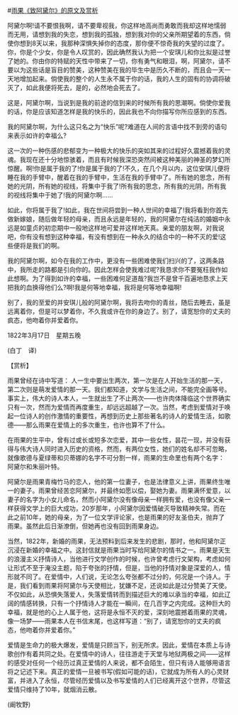 #[雨果《致阿黛尔》的原文及赏析](https://www.vrrw.net/wx/12101.html)

阿黛尔啊!请不要恨我啊，请不要卑视我，你这样地高尚而勇敢而我却这样地懦弱而无用，请想到我的失恋，想到我的孤独，想到我对你的父亲所期望着的东西，倘使你想到8天以来，我那种深惧失掉你的态度，那你便不惊奇我的失望的过度了。你，你是个少女，你是令人叹赏的，因此确然我认为把一个安琪儿和你比拟是过誉了她的。你由你的特赋的天性中带来了一切，你有勇气和眼泪，啊，阿黛尔，请不要以为这些话是盲目的赞美，这种赞美在我的毕生中是历久不断的，而且会一天一天地增加起来。倘使我的整个的人生永不属于你的话，我的人生的固有的协调将破灭了，如此我便将死去，是的，必然地会死去了。

这是，阿黛尔啊，当说到是我的前途的信到来的时候所有我的思潮啊。倘使你爱我的话，你是应该知道怎样是我的快乐的，因此我也不向你描写你所应感到的东西。

我的阿黛尔啊，为什么这只名之为“快乐”呢?难道在人间的言语中找不到旁的语句来表示如许的幸福么?

这一次的一种伤感的悲郁变为一种极大的快乐的突如其来的过程好久震撼着我的灵魂。我现在还十分地惊骇着，而且有时候我深恐突然间被这种美丽的神圣的梦幻所惊醒。啊!你是属于我的了!你是属于我的了!不久，在几个月以内，这位安琪儿便将睡在我的手臂中，醒着在我的手臂中，生活在我的手臂中了。所有她的思念，所有她的光阴，所有她的视线，将集中于我了!所有我的思念，所有我的光阴，所有我的视线将集中于她了!我的阿黛尔啊……

如此，你将属于我了!如此，我在世间将尝到一种人世间的幸福了!我将看到你首先做新嫁娘，随后做年轻的母亲，而且永远是年轻的，我的阿黛尔在纯洁的婚姻中永远是如童贞的初恋期中一般地这样地可爱并这样地天真。亲爱的朋友啊，对我说吧，你有没有想到这种幸福，有没有想到在一种永久的结合中的一种不灭的爱!这些便将是我们的啊。

我的阿黛尔啊，如今在我的工作中，更没有一些困难使我们扫兴的了，这两条路中，我所走的路都是引向你的。因此怎样会使我难过呢?我恳求你不要冤枉我作如此想啊。为了得到如许的幸福，一些困难何足道哉?我岂不是曾千百遍地恳求上天把我的血换得他们么?啊!我是何等地幸福，我将是何等地幸福啊!

别了，我的至爱的并安琪儿般的阿黛尔啊，我将去吻你的青丝，随后去睡去，虽是远离着你，但是可以梦着你，不久我或许在你的身边了。别了，请宽恕你的丈夫的疯态，他吻着你并爱着你。

1822年3月17日　星期五晚

(白丁　译)



【赏析】

雨果曾经在诗中写道： 人一生中要出生两次，第一次是在人开始生活的那一天，第二次则是萌发爱情的那一天。我们都知道，文学与生活之间，不能完全画等号。事实上，伟大的诗人本人，一生就出生了不止两次——也许肉体降临这个世界确实只有一次，然而为爱情而再度重生，却远远超越了一次。当然，考虑到爱情对于唤起一位诗人的创作激情的重要性，再想到历史上那些著名的诗人的爱情生活，如歌德——那么雨果在爱情上的多次重生，也许也算不了什么。

在雨果的生平中，曾有过或长或短多次恋爱，其中一些女性，昙花一现，并没有获得与伟大诗人同时进入历史的资格，然而，有两位女性，她们的姓名却不可忽略，就像歌德与夏绿蒂和贝蒂娜的名字不可分割一样，雨果的生命里也有两个名字： 阿黛尔和朱丽叶特。

阿黛尔是雨果青梅竹马的恋人，他的第一位妻子，也是法律意义上讲，雨果终生唯一的妻子。雨果曾经苦恋阿黛尔，并最终如愿以偿，娶她为妻。雨果满怀爱意，以妻子的名字为小女儿命名，然而小阿黛尔没有像母亲一样拥有爱，也没有像父亲一样获得文学上的巨大成功，20岁那年，小阿黛尔因爱情破灭导致精神失常。而在此之前10年，她的母亲，为了一位文学评论家，也是雨果的好友圣伯夫，抛弃了雨果。虽然此后日渐潦倒，但她再也没有回到雨果身边。

当然，1822年，新婚的雨果，无法预料到后来发生的悲剧，那时，他和阿黛尔正沉浸在新婚的幸福之中。这封信就是雨果当时写给阿黛尔的情书之一。雨果是天生的浪漫主义抒情诗人，当他进行文学创作的时候，也许曾考虑行文架构，考虑如何让形式不至于淹没主题，陷于夸张的抒情，但是，当他的抒情对象是深爱的人，情形就不同了。在爱情中，人们说，无论怎么夸张都不过分的，何况是一个诗人。于是，我们看到雨果将阿黛尔与天使相比，犹嫌不足，还说如此是过分赞美了天使。不仅如此，从恐惧失落爱人，失落爱情转而到描述巨大的难以承当的幸福，如此辽阔的情感转换，只有一个抒情诗人才能在一瞬间，在几百字之内完成。这种巨大的幸福，就是他的心上人属于他，这将是永恒不灭的爱，深刻地震撼着雨果的灵魂，像一场梦——雨果本人在书信末尾，也这样写道：“别了，请宽恕你的丈夫的疯态，他吻着你并爱着你。”

爱情是生命力的极大爆发，爱情是只顾当下，别无所求。因此，爱情在本质上与诗歌创作有着共同之处。在爱情中的诗人，往往游走于天堂与地狱两极之间——这样的感受对任何一个经历过真正爱情的人来说，都不会陌生，但只有诗人能够用语言将之记述下来。真正的爱情一旦被书写(假如可能的话)，它就成为所有人的心灵财富，并进入了永恒，尽管经历爱情以及书写爱情的人们已经离开这个世界，尽管这爱情只维持了10年，就烟消云散。

(阚牧野)

